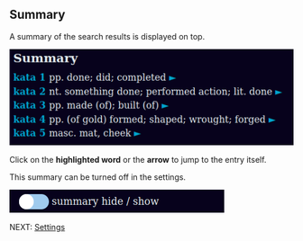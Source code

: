 ## Summary

A summary of the search results is displayed on top. 

![summary](pics/dpdict.net/dpdict_summary.png)

Click on the **highlighted word** or the **arrow** to jump to the entry itself.

This summary can be turned off in the settings.

![hide summary](pics/dpdict.net/dpdict_settings_summary_hide.png)

NEXT: [Settings](dpdict_settings.md) 